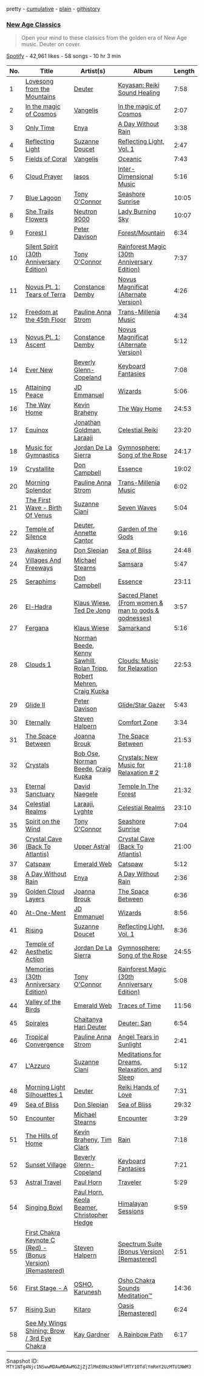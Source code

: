 pretty - [cumulative](/playlists/cumulative/37i9dQZF1DWTWhA27mtRFK.md) - [plain](/playlists/plain/37i9dQZF1DWTWhA27mtRFK) - [githistory](https://github.githistory.xyz/mackorone/spotify-playlist-archive/blob/main/playlists/plain/37i9dQZF1DWTWhA27mtRFK)

### [New Age Classics](https://open.spotify.com/playlist/37i9dQZF1DWTWhA27mtRFK)

> Open your mind to these classics from the golden era of New Age music\. Deuter on cover.

[Spotify](https://open.spotify.com/user/spotify) - 42,961 likes - 58 songs - 10 hr 3 min

| No. | Title | Artist(s) | Album | Length |
|---|---|---|---|---|
| 1 | [Lovesong from the Mountains](https://open.spotify.com/track/3MJd5S8ZIUp19dVvKxgNoe) | [Deuter](https://open.spotify.com/artist/3AGvwnXbUo9LoAU2P5qYHB) | [Koyasan: Reiki Sound Healing](https://open.spotify.com/album/2KqIIRnERVHqimzQSAZaRD) | 7:58 |
| 2 | [In the magic of Cosmos](https://open.spotify.com/track/6l6eGJDCe2d0sEsgJNi2cU) | [Vangelis](https://open.spotify.com/artist/4P70aqttdpJ9vuYFDmf7f6) | [In the magic of Cosmos](https://open.spotify.com/album/4TAdRpNFxDNE2Y36OfPXS1) | 2:07 |
| 3 | [Only Time](https://open.spotify.com/track/6FLwmdmW77N1Pxb1aWsZmO) | [Enya](https://open.spotify.com/artist/6uothxMWeLWIhsGeF7cyo4) | [A Day Without Rain](https://open.spotify.com/album/2ioso1tqQ5zABQDVYyiUi5) | 3:38 |
| 4 | [Reflecting Light](https://open.spotify.com/track/5soViX7uPUyYaPT6EJJD5e) | [Suzanne Doucet](https://open.spotify.com/artist/1ZtE5MBw2gvmhdVXB909WU) | [Reflecting Light, Vol\. 1](https://open.spotify.com/album/5egigwAjsqdGSS7OHCOpH8) | 2:47 |
| 5 | [Fields of Coral](https://open.spotify.com/track/27iy87clL6mJQh9ybqLNK8) | [Vangelis](https://open.spotify.com/artist/4P70aqttdpJ9vuYFDmf7f6) | [Oceanic](https://open.spotify.com/album/7gzxLnMS0lmzbbW0ebaBNb) | 7:43 |
| 6 | [Cloud Prayer](https://open.spotify.com/track/0LhzWDsNR8goFw3rgYL8ER) | [Iasos](https://open.spotify.com/artist/33CRejQfhC9RbBrPHMKgAd) | [Inter\-Dimensional Music](https://open.spotify.com/album/59hWFsFOPOrXQMeTiXYGLr) | 5:16 |
| 7 | [Blue Lagoon](https://open.spotify.com/track/2bFiEBBSHacd7pRyyJzpuE) | [Tony O'Connor](https://open.spotify.com/artist/5f4UBNURyjjZJDqhLCCfmC) | [Seashore Sunrise](https://open.spotify.com/album/2h4Dm6JaQx93MWfKCsigGw) | 10:05 |
| 8 | [She Trails Flowers](https://open.spotify.com/track/0BlKAekb8c0K0mUPlQvIDS) | [Neutron 9000](https://open.spotify.com/artist/0wTMDXNFj8bX2rKZuBDEdd) | [Lady Burning Sky](https://open.spotify.com/album/0Q9MAgJqzAEbFaBopjzY1H) | 10:07 |
| 9 | [Forest I](https://open.spotify.com/track/1OOWBKG1rigxUbM6HHso6G) | [Peter Davison](https://open.spotify.com/artist/5hLJQt5bIzxV7O0HvYNFqy) | [Forest/Mountain](https://open.spotify.com/album/01rVoq4sFduuosgPmo3uui) | 6:34 |
| 10 | [Silent Spirit \(30th Anniversary Edition\)](https://open.spotify.com/track/0qBm0Tm5HgR11UPZVNKAAo) | [Tony O'Connor](https://open.spotify.com/artist/5f4UBNURyjjZJDqhLCCfmC) | [Rainforest Magic \(30th Anniversary Edition\)](https://open.spotify.com/album/4nS6sm03QTuB9vat0HBbe1) | 7:37 |
| 11 | [Novus Pt\. 1: Tears of Terra](https://open.spotify.com/track/2mrZhu6HeLOB4x0jGFDQCV) | [Constance Demby](https://open.spotify.com/artist/5s35MWEbQRtTObpESta73a) | [Novus Magnificat \(Alternate Version\)](https://open.spotify.com/album/5qvqdmI2weOLkMU4fyuoxB) | 4:26 |
| 12 | [Freedom at the 45th Floor](https://open.spotify.com/track/3FhTy63b1pmm5FSEUtpCPR) | [Pauline Anna Strom](https://open.spotify.com/artist/1N5oRpOIshVJwICjXqkHPW) | [Trans\-Millenia Music](https://open.spotify.com/album/4hY9BjX7ydDk7hlXaP8ykw) | 4:34 |
| 13 | [Novus Pt\. 1: Ascent](https://open.spotify.com/track/4yhY9LhY4SLqzdOELAEgDP) | [Constance Demby](https://open.spotify.com/artist/5s35MWEbQRtTObpESta73a) | [Novus Magnificat \(Alternate Version\)](https://open.spotify.com/album/5qvqdmI2weOLkMU4fyuoxB) | 5:12 |
| 14 | [Ever New](https://open.spotify.com/track/6nXk3XcfNmwtig7acQxRbc) | [Beverly Glenn\-Copeland](https://open.spotify.com/artist/2bN5hXtWZXEIfnHO34eXfe) | [Keyboard Fantasies](https://open.spotify.com/album/3U4V4WwMxXaHIjRnDQqaXK) | 7:08 |
| 15 | [Attaining Peace](https://open.spotify.com/track/4o6vJWuNT0w01fPMISWOVV) | [JD Emmanuel](https://open.spotify.com/artist/39eBp0j2hpQyucio2z0el6) | [Wizards](https://open.spotify.com/album/08Ak0ziV7ddHUu4gf91U9z) | 5:06 |
| 16 | [The Way Home](https://open.spotify.com/track/1sWNTVYnz0xbo3AWtBuM2m) | [Kevin Braheny](https://open.spotify.com/artist/1YcWvzUpcRBv85LisrnA0D) | [The Way Home](https://open.spotify.com/album/2QDMuThy1sVnQzLm7qffIM) | 24:53 |
| 17 | [Equinox](https://open.spotify.com/track/4Xfbsq2VWNYln8kR8nQGQ9) | [Jonathan Goldman](https://open.spotify.com/artist/5KnTqREHfCARDD8im3isVg), [Laraaji](https://open.spotify.com/artist/6sd3qv6kReAdo6WsLBtXX4) | [Celestial Reiki](https://open.spotify.com/album/2n3hCih5TcYCYzbwq76bLT) | 23:20 |
| 18 | [Music for Gymnastics](https://open.spotify.com/track/5DhUiqa8Fc48J17GZtAs7i) | [Jordan De La Sierra](https://open.spotify.com/artist/0C31G6WRrM2kEf5q8Yn2Pf) | [Gymnosphere: Song of the Rose](https://open.spotify.com/album/0CYveyLuXN4fPZuKS4ZdNS) | 24:17 |
| 19 | [Crystallite](https://open.spotify.com/track/4qweydPdHM3ShcZ4ZSWXQe) | [Don Campbell](https://open.spotify.com/artist/0Bb6vF6PtIh30Xw5K2dGZq) | [Essence](https://open.spotify.com/album/06OojbB6tTCwP8n3NfHuGB) | 19:02 |
| 20 | [Morning Splendor](https://open.spotify.com/track/5BfnCpWSG8cirVL9FNUDzz) | [Pauline Anna Strom](https://open.spotify.com/artist/1N5oRpOIshVJwICjXqkHPW) | [Trans\-Millenia Music](https://open.spotify.com/album/4hY9BjX7ydDk7hlXaP8ykw) | 6:02 |
| 21 | [The First Wave \- Birth Of Venus](https://open.spotify.com/track/6wG4izwDQdTxkpBEB6CRlk) | [Suzanne Ciani](https://open.spotify.com/artist/6E7hjfR2Qy6392SnUqCnzr) | [Seven Waves](https://open.spotify.com/album/3YBrOpJsyXHP4JeKaICHf3) | 5:04 |
| 22 | [Temple of Silence](https://open.spotify.com/track/5RVcMhbIaIfekTjo7zL8ij) | [Deuter](https://open.spotify.com/artist/3AGvwnXbUo9LoAU2P5qYHB), [Annette Cantor](https://open.spotify.com/artist/0fOvSSksaEdKDYatJdvV3t) | [Garden of the Gods](https://open.spotify.com/album/1wc26fYznDqctLKiRFZyDR) | 9:16 |
| 23 | [Awakening](https://open.spotify.com/track/5SsZc9Uao0uXApCpLFycTm) | [Don Slepian](https://open.spotify.com/artist/6nDzanmucFbxVfDdE2EX3h) | [Sea of Bliss](https://open.spotify.com/album/1Ik3Zj4WkedKLSctd1foQZ) | 24:48 |
| 24 | [Villages And Freeways](https://open.spotify.com/track/4ytzoQFoZB65pJkIK3xwZA) | [Michael Stearns](https://open.spotify.com/artist/5KbIofwaAvbvvkzG2zbmGD) | [Samsara](https://open.spotify.com/album/0CeRmOUkjPueI2q23j7zTv) | 5:47 |
| 25 | [Seraphims](https://open.spotify.com/track/1DzQzk09Eb1OhNfdqfoqHR) | [Don Campbell](https://open.spotify.com/artist/0Bb6vF6PtIh30Xw5K2dGZq) | [Essence](https://open.spotify.com/album/06OojbB6tTCwP8n3NfHuGB) | 23:11 |
| 26 | [El\-Hadra](https://open.spotify.com/track/57Xvgypj0JSo0E5IvnKGgP) | [Klaus Wiese](https://open.spotify.com/artist/2uvdsw07VR5CuNk9NvQ1kr), [Ted De Jong](https://open.spotify.com/artist/4UEGXaYpVtqbZkhFEt0SAJ) | [Sacred Planet \(From women & man to gods & godnesses\)](https://open.spotify.com/album/5CFRiMivWeZdmlTtrAfk1f) | 3:57 |
| 27 | [Fergana](https://open.spotify.com/track/3BqqN5jhO7H41ziAUGdIyr) | [Klaus Wiese](https://open.spotify.com/artist/2uvdsw07VR5CuNk9NvQ1kr) | [Samarkand](https://open.spotify.com/album/4uqo1AjPmDQFnhB4rNfvkd) | 5:16 |
| 28 | [Clouds 1](https://open.spotify.com/track/0sBHVlBysBkOZPFecBTxCX) | [Norman Beede](https://open.spotify.com/artist/1QjdtCSzyQLBmtnoHyWmxn), [Kenny Sawhill](https://open.spotify.com/artist/1pxfFDVoeSLkqnlRkiCbHl), [Rolan Tripp](https://open.spotify.com/artist/6JYREywwsHIzxmSZ2Ie52Z), [Robert Mehren](https://open.spotify.com/artist/09y79wa9KKdBw96jCfRPIW), [Craig Kupka](https://open.spotify.com/artist/10BujleeZpW0oZ3fDeBRRR) | [Clouds: Music for Relaxation](https://open.spotify.com/album/0jaAga0dbHYrVUjPFnVf0p) | 22:53 |
| 29 | [Glide II](https://open.spotify.com/track/5rBdnTSaWqveEuoYBNF0iF) | [Peter Davison](https://open.spotify.com/artist/5hLJQt5bIzxV7O0HvYNFqy) | [Glide/Star Gazer](https://open.spotify.com/album/2Rk837DGOC1KWlqBHjWz9K) | 5:43 |
| 30 | [Eternally](https://open.spotify.com/track/65l7HLOExPxBtOI2gLOLU3) | [Steven Halpern](https://open.spotify.com/artist/2J3qGaj5UzHvu0fjlLgb8k) | [Comfort Zone](https://open.spotify.com/album/5dmtYNXYgS2gIq7J0nN7R4) | 3:34 |
| 31 | [The Space Between](https://open.spotify.com/track/7pes8uQmsmsHtFiG1eFsJM) | [Joanna Brouk](https://open.spotify.com/artist/3yITaOTDcBPYNnYxlxQuUt) | [The Space Between](https://open.spotify.com/album/4nsIXN8ladhBrdhXHeye51) | 21:53 |
| 32 | [Crystals](https://open.spotify.com/track/1oHsdvHWOYUz06YLNDWyzp) | [Bob Ose](https://open.spotify.com/artist/2KFktC8T24X7duh0peZZrg), [Norman Beede](https://open.spotify.com/artist/1QjdtCSzyQLBmtnoHyWmxn), [Craig Kupka](https://open.spotify.com/artist/10BujleeZpW0oZ3fDeBRRR) | [Crystals: New Music for Relaxation \# 2](https://open.spotify.com/album/2r8goCcnxJ2CcaeYqd2omy) | 21:18 |
| 33 | [Eternal Sanctuary](https://open.spotify.com/track/6rkQkcYunSvcHtvLLeSOj4) | [David Naegele](https://open.spotify.com/artist/5Nzwg655wLADsxvaAtfZ2C) | [Temple In The Forest](https://open.spotify.com/album/60nXN31mYNdpWr7UezKhdH) | 21:32 |
| 34 | [Celestial Realms](https://open.spotify.com/track/2wUApbjkVj6ddkPAFK9cZx) | [Laraaji](https://open.spotify.com/artist/6sd3qv6kReAdo6WsLBtXX4), [Lyghte](https://open.spotify.com/artist/7BM1CqDXHL4Yv65Q46Spen) | [Celestial Realms](https://open.spotify.com/album/6f6dlAEjzxDP5QBS6SLEyX) | 23:10 |
| 35 | [Spirit on the Wind](https://open.spotify.com/track/2JH4RHY09LArvLRfttqTbM) | [Tony O'Connor](https://open.spotify.com/artist/5f4UBNURyjjZJDqhLCCfmC) | [Seashore Sunrise](https://open.spotify.com/album/2h4Dm6JaQx93MWfKCsigGw) | 7:04 |
| 36 | [Crystal Cave \(Back To Atlantis\)](https://open.spotify.com/track/6B5ZwrGDmo5IicuXcdQmTl) | [Upper Astral](https://open.spotify.com/artist/1julf4FkMiD87WvfmdHWfO) | [Crystal Cave \(Back To Atlantis\)](https://open.spotify.com/album/2oAhBnhaDkOSnoQLWcyNPU) | 21:00 |
| 37 | [Catspaw](https://open.spotify.com/track/3jYDOxC24yLiJVgVlxRtLl) | [Emerald Web](https://open.spotify.com/artist/4pXW1cANcBgMaLvVwCfsMe) | [Catspaw](https://open.spotify.com/album/3YHRVQOHWY8eHK3gOCUab7) | 5:12 |
| 38 | [A Day Without Rain](https://open.spotify.com/track/0y6DSMwFO6cLKN1XB85cGV) | [Enya](https://open.spotify.com/artist/6uothxMWeLWIhsGeF7cyo4) | [A Day Without Rain](https://open.spotify.com/album/2ioso1tqQ5zABQDVYyiUi5) | 2:36 |
| 39 | [Golden Cloud Layers](https://open.spotify.com/track/426vkEldQjsWIMCEx26Wee) | [Joanna Brouk](https://open.spotify.com/artist/3yITaOTDcBPYNnYxlxQuUt) | [The Space Between](https://open.spotify.com/album/4nsIXN8ladhBrdhXHeye51) | 6:36 |
| 40 | [At\-One\-Ment](https://open.spotify.com/track/6OOE3yQoMNcyd6jwtSpEST) | [JD Emmanuel](https://open.spotify.com/artist/39eBp0j2hpQyucio2z0el6) | [Wizards](https://open.spotify.com/album/08Ak0ziV7ddHUu4gf91U9z) | 8:56 |
| 41 | [Rising](https://open.spotify.com/track/2NaCaczaxowz52EreEMlQT) | [Suzanne Doucet](https://open.spotify.com/artist/1ZtE5MBw2gvmhdVXB909WU) | [Reflecting Light, Vol\. 1](https://open.spotify.com/album/5egigwAjsqdGSS7OHCOpH8) | 8:36 |
| 42 | [Temple of Aesthetic Action](https://open.spotify.com/track/4pFLly7AXNRU3bQ9piWJdv) | [Jordan De La Sierra](https://open.spotify.com/artist/0C31G6WRrM2kEf5q8Yn2Pf) | [Gymnosphere: Song of the Rose](https://open.spotify.com/album/0CYveyLuXN4fPZuKS4ZdNS) | 24:55 |
| 43 | [Memories \(30th Anniversary Edition\)](https://open.spotify.com/track/2CF37Au2wj7LyGuYgYNHfv) | [Tony O'Connor](https://open.spotify.com/artist/5f4UBNURyjjZJDqhLCCfmC) | [Rainforest Magic \(30th Anniversary Edition\)](https://open.spotify.com/album/4nS6sm03QTuB9vat0HBbe1) | 5:08 |
| 44 | [Valley of the Birds](https://open.spotify.com/track/02Zatp9qpcjzaO6JdjWLRK) | [Emerald Web](https://open.spotify.com/artist/4pXW1cANcBgMaLvVwCfsMe) | [Traces of Time](https://open.spotify.com/album/2HnWEjopC87eePuc3NAbqr) | 11:56 |
| 45 | [Spirales](https://open.spotify.com/track/1nOhbBe3MY3sF6wLWiROIa) | [Chaitanya Hari Deuter](https://open.spotify.com/artist/6ShqyafouDcEeQVmdVuTzR) | [Deuter: San](https://open.spotify.com/album/4BBzx6fjLsoH10SwCABIvm) | 6:54 |
| 46 | [Tropical Convergence](https://open.spotify.com/track/5bKllsJIn1Le6YJkipcuwS) | [Pauline Anna Strom](https://open.spotify.com/artist/1N5oRpOIshVJwICjXqkHPW) | [Angel Tears in Sunlight](https://open.spotify.com/album/1XtRcRYDb1uA7hvvZzC2Xd) | 2:41 |
| 47 | [L'Azzuro](https://open.spotify.com/track/7icrlwHpkpnxEL2tVrdOxV) | [Suzanne Ciani](https://open.spotify.com/artist/6E7hjfR2Qy6392SnUqCnzr) | [Meditations for Dreams, Relaxation, and Sleep](https://open.spotify.com/album/6A4Xbylny9BB49hJVbXE0i) | 5:12 |
| 48 | [Morning Light Silhouettes 1](https://open.spotify.com/track/7qhqxUZim8dgGAe7dzhVlR) | [Deuter](https://open.spotify.com/artist/3AGvwnXbUo9LoAU2P5qYHB) | [Reiki Hands of Love](https://open.spotify.com/album/0ZyDrVKICSJ9nbqRa3hgZh) | 7:31 |
| 49 | [Sea of Bliss](https://open.spotify.com/track/0zHmC4xmETE5wRhYaz8yUh) | [Don Slepian](https://open.spotify.com/artist/6nDzanmucFbxVfDdE2EX3h) | [Sea of Bliss](https://open.spotify.com/album/1Ik3Zj4WkedKLSctd1foQZ) | 29:32 |
| 50 | [Encounter](https://open.spotify.com/track/03s6eSh8MFevFV6wmMo31b) | [Michael Stearns](https://open.spotify.com/artist/5KbIofwaAvbvvkzG2zbmGD) | [Encounter](https://open.spotify.com/album/0471cdD9HGAzu34WkdsLnC) | 3:29 |
| 51 | [The Hills of Home](https://open.spotify.com/track/0rXJ5RDh7wwdLgDutWaDFy) | [Kevin Braheny](https://open.spotify.com/artist/1YcWvzUpcRBv85LisrnA0D), [Tim Clark](https://open.spotify.com/artist/5B9WJKf7G8DJMmYnOlmqyO) | [Rain](https://open.spotify.com/album/4MmMeNye5l6EGKeFi8xCIA) | 7:18 |
| 52 | [Sunset Village](https://open.spotify.com/track/7j5hAcRDyRwSDdCl4EKawg) | [Beverly Glenn\-Copeland](https://open.spotify.com/artist/2bN5hXtWZXEIfnHO34eXfe) | [Keyboard Fantasies](https://open.spotify.com/album/3U4V4WwMxXaHIjRnDQqaXK) | 7:21 |
| 53 | [Astral Travel](https://open.spotify.com/track/0Pcni1AGKWKmhOYvUj6Uhx) | [Paul Horn](https://open.spotify.com/artist/1LI9iEq0loU9cdIa1dxVDj) | [Traveler](https://open.spotify.com/album/66HqweHbS44za5lx2yYYDT) | 5:29 |
| 54 | [Singing Bowl](https://open.spotify.com/track/6HUnasN0QtdqSXa2QSUsmL) | [Paul Horn](https://open.spotify.com/artist/1LI9iEq0loU9cdIa1dxVDj), [Keola Beamer](https://open.spotify.com/artist/3HH77UShAG2WJW5nBSjFdY), [Christopher Hedge](https://open.spotify.com/artist/7D4tkMk6hIpagbLrw3j7Ji) | [Himalayan Sessions](https://open.spotify.com/album/1PVqJVYkSZ5mYyg3AybLNw) | 9:59 |
| 55 | [First Chakra Keynote C \(Red\) \- \(Bonus Version\) \(Remastered\)](https://open.spotify.com/track/6x1khtu5MTHO4f98zA1AkX) | [Steven Halpern](https://open.spotify.com/artist/2J3qGaj5UzHvu0fjlLgb8k) | [Spectrum Suite \(Bonus Version\) \[Remastered\]](https://open.spotify.com/album/75k9Yfgj55lDMBSXGQnL7R) | 2:51 |
| 56 | [First Stage \- A](https://open.spotify.com/track/3MvBKhKe9mI1idiBgKjORo) | [OSHO](https://open.spotify.com/artist/63Cd2A4y0kWaLw0yxYjo2F), [Karunesh](https://open.spotify.com/artist/4M6YdvdCPW1fvQYbLwmNWZ) | [Osho Chakra Sounds Meditation™](https://open.spotify.com/album/2zhADYsVJ3SCwjPBH5neZM) | 14:36 |
| 57 | [Rising Sun](https://open.spotify.com/track/3eFvPXHvHhjCbi48GaDVGq) | [Kitaro](https://open.spotify.com/artist/6CTNhXJKT6SdsQspUDIGiY) | [Oasis \[Remastered\]](https://open.spotify.com/album/3jjaMGNHEM7I4PyzryqmbA) | 6:24 |
| 58 | [See My Wings Shining: Brow / 3rd Eye Chakra](https://open.spotify.com/track/55QGndKaKmUFSLGejUj6k1) | [Kay Gardner](https://open.spotify.com/artist/2oF8YcqibVMuuSPLwSmEQ3) | [A Rainbow Path](https://open.spotify.com/album/02DfyYuGqvXbVw5KcCcdqY) | 6:17 |

Snapshot ID: `MTY1NTg4Njc1NSwwMDAwMDAwMGZjZjZlMmE0NzA5NmFlMTY1OTdlYmRmY2UzMTU1NWM3`
